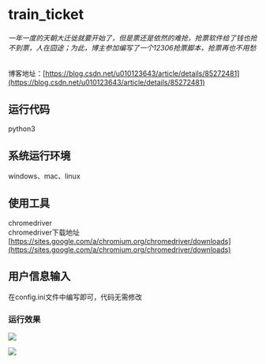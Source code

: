 # train_ticket
###### 一年一度的天朝大迁徙就要开始了，但是票还是依然的难抢，抢票软件给了钱也抢不到票，人在囧途；为此，博主参加编写了一个12306抢票脚本，抢票再也不用愁
博客地址：[https://blog.csdn.net/u010123643/article/details/85272481](https://blog.csdn.net/u010123643/article/details/85272481)
## 运行代码
python3

## 系统运行环境
windows、mac、linux

## 使用工具
chromedriver</br>
chromedriver下载地址[https://sites.google.com/a/chromium.org/chromedriver/downloads](https://sites.google.com/a/chromium.org/chromedriver/downloads)

## 用户信息输入
在config.ini文件中编写即可，代码无需修改

### 运行效果
<img src="https://github.com/zhibuyu/train_ticket/blob/master/show/effect.gif?raw=true" /></br>

<img src="https://github.com/zhibuyu/train_ticket/blob/master/show/successful.png?raw=true" />